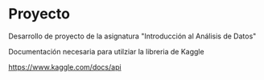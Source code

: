 # Proyecto
Desarrollo de proyecto de la asignatura "Introducción al Análisis de Datos"



Documentación necesaria para utilziar la libreria de Kaggle

https://www.kaggle.com/docs/api